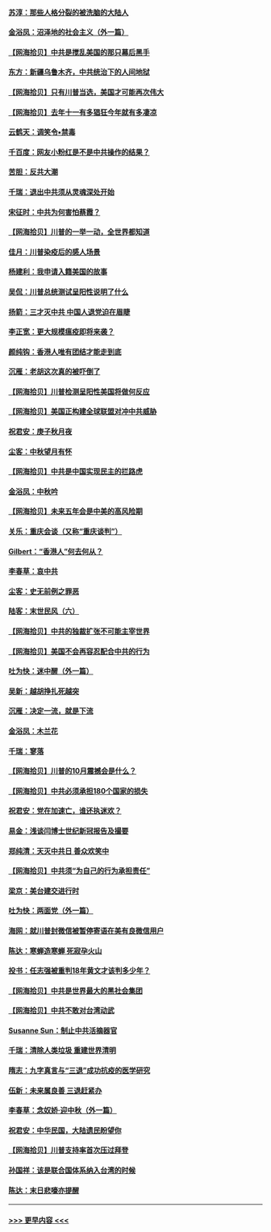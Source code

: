 #### [苏淳：那些人格分裂的被洗脑的大陆人](../pages/nsc993/n12467858.md?t=10112151) 
#### [金浴凤：沼泽地的社会主义（外一篇）](../pages/nsc993/n12467792.md?t=10112151) 
#### [【网海拾贝】中共是搅乱美国的那只幕后黑手](../pages/nsc993/n12467700.md?t=10112151) 
#### [东方：新疆乌鲁木齐，中共统治下的人间地狱](../pages/nsc993/n12466075.md?t=10112151) 
#### [【网海拾贝】只有川普当选，美国才可能再次伟大](../pages/nsc993/n12466013.md?t=10112151) 
#### [【网海拾贝】去年十一有多猖狂今年就有多凄凉](../pages/nsc993/n12463649.md?t=10112151) 
#### [云鹤天：调笑令▪禁毒](../pages/nsc993/n12462975.md?t=10112151) 
#### [千百度：网友小粉红是不是中共操作的结果？](../pages/nsc993/n12461025.md?t=10112151) 
#### [苦胆：反共大潮](../pages/nsc993/n12459469.md?t=10112151) 
#### [千瑞：退出中共须从灵魂深处开始](../pages/nsc993/n12459437.md?t=10112151) 
#### [宋征时：中共为何害怕蔡霞？](../pages/nsc993/n12459097.md?t=10112151) 
#### [【网海拾贝】川普的一举一动，全世界都知道](../pages/nsc993/n12458825.md?t=10112151) 
#### [佳月：川普染疫后的感人场景](../pages/nsc993/n12456994.md?t=10112151) 
#### [杨建利：我申请入籍美国的故事](../pages/nsc993/n12455635.md?t=10112151) 
#### [吴侃：川普总统测试呈阳性说明了什么](../pages/nsc993/n12451869.md?t=10112151) 
#### [扬箭：三才灭中共 中国人退党迫在眉睫](../pages/nsc993/n12451842.md?t=10112151) 
#### [李正宽：更大规模瘟疫即将来袭？](../pages/nsc993/n12451455.md?t=10112151) 
#### [颜纯钩：香港人唯有团结才能走到底](../pages/nsc993/n12450870.md?t=10112151) 
#### [沉雁：老胡这次真的被吓倒了](../pages/nsc993/n12449796.md?t=10112151) 
#### [【网海拾贝】川普检测呈阳性美国将做何反应](../pages/nsc993/n12449042.md?t=10112151) 
#### [【网海拾贝】美国正构建全球联盟对冲中共威胁](../pages/nsc993/n12446580.md?t=10112151) 
#### [祝君安：庚子秋月夜](../pages/nsc993/n12445870.md?t=10112151) 
#### [尘客：中秋望月有怀](../pages/nsc993/n12444632.md?t=10112151) 
#### [【网海拾贝】中共是中国实现民主的拦路虎](../pages/nsc993/n12443573.md?t=10112151) 
#### [金浴凤：中秋吟](../pages/nsc993/n12441773.md?t=10112151) 
#### [【网海拾贝】未来五年会是中美的高风险期](../pages/nsc993/n12440760.md?t=10112151) 
#### [关乐：重庆会谈（又称“重庆谈判”）](../pages/nsc993/n12437525.md?t=10112151) 
#### [Gilbert：“香港人”何去何从？](../pages/nsc993/n12435894.md?t=10112151) 
#### [李春草：哀中共](../pages/nsc993/n12435874.md?t=10112151) 
#### [尘客：史无前例之罪恶](../pages/nsc993/n12435762.md?t=10112151) 
#### [陆客：末世民风（六）](../pages/nsc993/n12435354.md?t=10112151) 
#### [【网海拾贝】中共的独裁扩张不可能主宰世界](../pages/nsc993/n12435151.md?t=10112151) 
#### [【网海拾贝】美国不会再容忍配合中共的行为](../pages/nsc993/n12433808.md?t=10112151) 
#### [吐为快：迷中醒（外一篇）](../pages/nsc993/n12433585.md?t=10112151) 
#### [吴新：越胡挣扎死越突](../pages/nsc993/n12433562.md?t=10112151) 
#### [沉雁：决定一流，就是下流](../pages/nsc993/n12432128.md?t=10112151) 
#### [金浴凤：木兰花](../pages/nsc993/n12432124.md?t=10112151) 
#### [千瑞：寥落](../pages/nsc993/n12432071.md?t=10112151) 
#### [【网海拾贝】川普的10月震撼会是什么？](../pages/nsc993/n12431624.md?t=10112151) 
#### [【网海拾贝】中共必须承担180个国家的损失](../pages/nsc993/n12428893.md?t=10112151) 
#### [祝君安：党在加速亡，谁还执迷欢？](../pages/nsc993/n12428652.md?t=10112151) 
#### [易金：浅谈闫博士世纪新冠报告及撮要](../pages/nsc993/n12426822.md?t=10112151) 
#### [郑纯清：天灭中共日 善众欢笑中](../pages/nsc993/n12426784.md?t=10112151) 
#### [【网海拾贝】中共须“为自己的行为承担责任”](../pages/nsc993/n12426067.md?t=10112151) 
#### [梁京：美台建交进行时](../pages/nsc993/n12424066.md?t=10112151) 
#### [吐为快：两面党（外一篇）](../pages/nsc993/n12424043.md?t=10112151) 
#### [海网：就川普封微信被暂停寄语在美有良微信用户](../pages/nsc993/n12424021.md?t=10112151) 
#### [陈达：寒蝉造寒蝉 死寂孕火山](../pages/nsc993/n12423958.md?t=10112151) 
#### [投书：任志强被重判18年黄文才该判多少年？](../pages/nsc993/n12423672.md?t=10112151) 
#### [【网海拾贝】中共是世界最大的黑社会集团](../pages/nsc993/n12423543.md?t=10112151) 
#### [【网海拾贝】中共不敢对台湾动武](../pages/nsc993/n12421418.md?t=10112151) 
#### [Susanne Sun：制止中共活摘器官](../pages/nsc993/n12419654.md?t=10112151) 
#### [千瑞：清除人类垃圾 重建世界清明](../pages/nsc993/n12419414.md?t=10112151) 
#### [隋志：九字真言与“三退”成功抗疫的医学研究](../pages/nsc993/n12419248.md?t=10112151) 
#### [伍新：未来属良善 三退赶紧办](../pages/nsc993/n12418496.md?t=10112151) 
#### [李春草：念奴娇·迎中秋（外一篇）](../pages/nsc993/n12418465.md?t=10112151) 
#### [祝君安：中华民国，大陆遗民盼望你](../pages/nsc993/n12418089.md?t=10112151) 
#### [【网海拾贝】川普支持率首次压过拜登](../pages/nsc993/n12418050.md?t=10112151) 
#### [孙国祥：该是联合国体系纳入台湾的时候](../pages/nsc993/n12417369.md?t=10112151) 
#### [陈达：末日悲嚎亦提醒](../pages/nsc993/n12416736.md?t=10112151) 

----
#### [ >>> 更早内容 <<< ](../indexes/nsc993-earlier.md)

